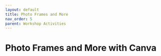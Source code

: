 ```yaml
---
layout: default
title: Photo Frames and More
nav_order: 5
parent: Workshop Activities
---
```

# Photo Frames and More with Canva
